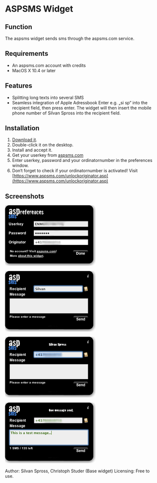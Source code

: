 ASPSMS Widget
=============

Function
--------

The aspsms widget sends sms through the aspsms.com service.

Requirements
------------

* An aspsms.com account with credits
* MacOS X 10.4 or later

Features
--------

* Splitting long texts into several SMS
* Seamless integration of Apple Adressbook Enter e.g. „si sp“ into the recipient field, then press enter. The widget will then insert the mobile phone number of Silvan Spross into the recipient field.

Installation
------------

1. [Download it](https://github.com/downloads/sspross/aspsms-widget/aspsms.wdgt.zip).
2. Double-click it on the desktop.
3. Install and accept it.
4. Get your userkey from [aspsms.com](http://aspsms.com/)
5. Enter userkey, password and your ordinatornumber in the preferences window.
6. Don‘t forget to check if your ordinatornumber is activated! Visit [https://www.aspsms.com/unlockoriginator.asp](https://www.aspsms.com/unlockoriginator.asp)

Screenshots
-----------

![Widget Settings](https://github.com/sspross/aspsms-widget/raw/master/screenshots/settings.png)

![Addressbook Search](https://github.com/sspross/aspsms-widget/raw/master/screenshots/search.png)

![Number Replace](https://github.com/sspross/aspsms-widget/raw/master/screenshots/replace.png)

![Sent Confirmation](https://github.com/sspross/aspsms-widget/raw/master/screenshots/sent.png)

Author: Silvan Spross, Christoph Studer (Base widget)
Licensing: Free to use.

